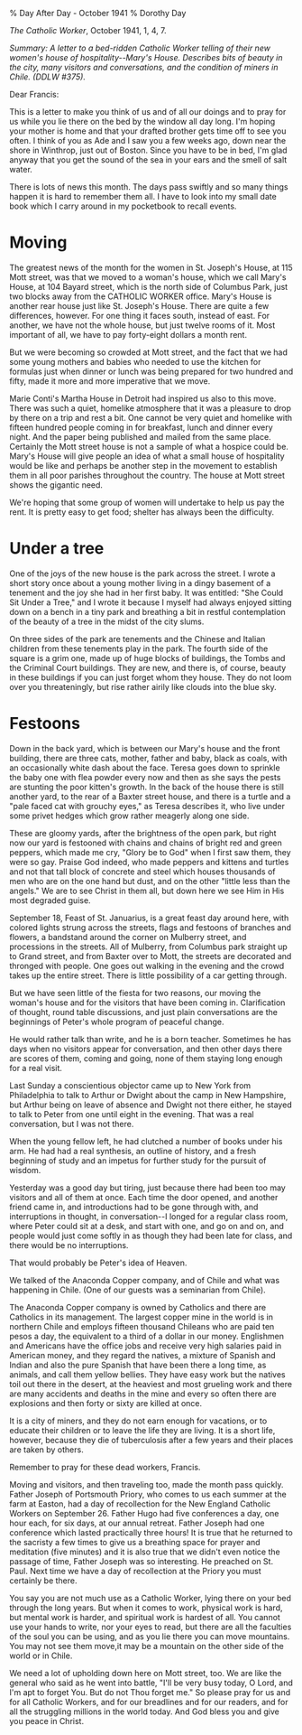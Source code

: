 % Day After Day - October 1941
% Dorothy Day

*The Catholic Worker*, October 1941, 1, 4, 7.

*Summary: A letter to a bed-ridden Catholic Worker telling of their new
women's house of hospitality--Mary's House. Describes bits of beauty in
the city, many visitors and conversations, and the condition of miners
in Chile. (DDLW \#375).*


Dear Francis:

This is a letter to make you think of us and of all our doings and to
pray for us while you lie there on the bed by the window all day long.
I'm hoping your mother is home and that your drafted brother gets time
off to see you often. I think of you as Ade and I saw you a few weeks
ago, down near the shore in Winthrop, just out of Boston. Since you have
to be in bed, I'm glad anyway that you get the sound of the sea in your
ears and the smell of salt water.

There is lots of news this month. The days pass swiftly and so many
things happen it is hard to remember them all. I have to look into my
small date book which I carry around in my pocketbook to recall events.

Moving
===

The greatest news of the month for the women in St. Joseph's House, at
115 Mott street, was that we moved to a woman's house, which we call
Mary's House, at 104 Bayard street, which is the north side of Columbus
Park, just two blocks away from the CATHOLIC WORKER office. Mary's House
is another rear house just like St. Joseph's House. There are quite a
few differences, however. For one thing it faces south, instead of east.
For another, we have not the whole house, but just twelve rooms of it.
Most important of all, we have to pay forty-eight dollars a month rent.

But we were becoming so crowded at Mott street, and the fact that we had
some young mothers and babies who needed to use the kitchen for formulas
just when dinner or lunch was being prepared for two hundred and fifty,
made it more and more imperative that we move.

Marie Conti's Martha House in Detroit had inspired us also to this move.
There was such a quiet, homelike atmosphere that it was a pleasure to
drop by there on a trip and rest a bit. One cannot be very quiet and
homelike with fifteen hundred people coming in for breakfast, lunch and
dinner every night. And the paper being published and mailed from the
same place. Certainly the Mott street house is not a sample of what a
hospice could be. Mary's House will give people an idea of what a small
house of hospitality would be like and perhaps be another step in the
movement to establish them in all poor parishes throughout the country.
The house at Mott street shows the gigantic need.

We're hoping that some group of women will undertake to help us pay the
rent. It is pretty easy to get food; shelter has always been the
difficulty.

Under a tree
===

One of the joys of the new house is the park across the street. I wrote
a short story once about a young mother living in a dingy basement of a
tenement and the joy she had in her first baby. It was entitled: "She
Could Sit Under a Tree," and I wrote it because I myself had always
enjoyed sitting down on a bench in a tiny park and breathing a bit in
restful contemplation of the beauty of a tree in the midst of the city
slums.

On three sides of the park are tenements and the Chinese and Italian
children from these tenements play in the park. The fourth side of the
square is a grim one, made up of huge blocks of buildings, the Tombs and
the Criminal Court buildings. They are new, and there is, of course,
beauty in these buildings if you can just forget whom they house. They
do not loom over you threateningly, but rise rather airily like clouds
into the blue sky.

Festoons
===

Down in the back yard, which is between our Mary's house and the front
building, there are three cats, mother, father and baby, black as coals,
with an occasionally white dash about the face. Teresa goes down to
sprinkle the baby one with flea powder every now and then as she says
the pests are stunting the poor kitten's growth. In the back of the
house there is still another yard, to the rear of a Baxter street house,
and there is a turtle and a "pale faced cat with grouchy eyes," as
Teresa describes it, who live under some privet hedges which grow rather
meagerly along one side.

These are gloomy yards, after the brightness of the open park, but right
now our yard is festooned with chains and chains of bright red and green
peppers, which made me cry, "Glory be to God" when I first saw them,
they were so gay. Praise God indeed, who made peppers and kittens and
turtles and not that tall block of concrete and steel which houses
thousands of men who are on the one hand but dust, and on the other
"little less than the angels." We are to see Christ in them all, but
down here we see Him in His most degraded guise.

September 18, Feast of St. Januarius, is a great feast day around here,
with colored lights strung across the streets, flags and festoons of
branches and flowers, a bandstand around the corner on Mulberry street,
and processions in the streets. All of Mulberry, from Columbus park
straight up to Grand street, and from Baxter over to Mott, the streets
are decorated and thronged with people. One goes out walking in the
evening and the crowd takes up the entire street. There is little
possibility of a car getting through.

But we have seen little of the fiesta for two reasons, our moving the
woman's house and for the visitors that have been coming in.
Clarification of thought, round table discussions, and just plain
conversations are the beginnings of Peter's whole program of peaceful
change.

He would rather talk than write, and he is a born teacher. Sometimes he
has days when no visitors appear for conversation, and then other days
there are scores of them, coming and going, none of them staying long
enough for a real visit.

Last Sunday a conscientious objector came up to New York from
Philadelphia to talk to Arthur or Dwight about the camp in New
Hampshire, but Arthur being on leave of absence and Dwight not there
either, he stayed to talk to Peter from one until eight in the evening.
That was a real conversation, but I was not there.

When the young fellow left, he had clutched a number of books under his
arm. He had had a real synthesis, an outline of history, and a fresh
beginning of study and an impetus for further study for the pursuit of
wisdom.

Yesterday was a good day but tiring, just because there had been too may
visitors and all of them at once. Each time the door opened, and another
friend came in, and introductions had to be gone through with, and
interruptions in thought, in conversation--I longed for a regular class
room, where Peter could sit at a desk, and start with one, and go on and
on, and people would just come softly in as though they had been late
for class, and there would be no interruptions.

That would probably be Peter's idea of Heaven.

We talked of the Anaconda Copper company, and of Chile and what was
happening in Chile. (One of our guests was a seminarian from Chile).

The Anaconda Copper company is owned by Catholics and there are
Catholics in its management. The largest copper mine in the world is in
northern Chile and employs fifteen thousand Chileans who are paid ten
pesos a day, the equivalent to a third of a dollar in our money.
Englishmen and Americans have the office jobs and receive very high
salaries paid in American money, and they regard the natives, a mixture
of Spanish and Indian and also the pure Spanish that have been there a
long time, as animals, and call them yellow bellies. They have easy work
but the natives toil out there in the desert, at the heaviest and most
grueling work and there are many accidents and deaths in the mine and
every so often there are explosions and then forty or sixty are killed
at once.

It is a city of miners, and they do not earn enough for vacations, or to
educate their children or to leave the life they are living. It is a
short life, however, because they die of tuberculosis after a few years
and their places are taken by others.

Remember to pray for these dead workers, Francis.

Moving and visitors, and then traveling too, made the month pass
quickly. Father Joseph of Portsmouth Priory, who comes to us each summer
at the farm at Easton, had a day of recollection for the New England
Catholic Workers on September 26. Father Hugo had five conferences a
day, one hour each, for six days, at our annual retreat. Father Joseph
had one conference which lasted practically three hours! It is true that
he returned to the sacristy a few times to give us a breathing space for
prayer and meditation (five minutes) and it is also true that we didn't
even notice the passage of time, Father Joseph was so interesting. He
preached on St. Paul. Next time we have a day of recollection at the
Priory you must certainly be there.

You say you are not much use as a Catholic Worker, lying there on your
bed through the long years. But when it comes to work, physical work is
hard, but mental work is harder, and spiritual work is hardest of all.
You cannot use your hands to write, nor your eyes to read, but there are
all the faculties of the soul you can be using, and as you lie there you
can move mountains. You may not see them move,it may be a mountain on
the other side of the world or in Chile.

We need a lot of upholding down here on Mott street, too. We are like
the general who said as he went into battle, "I'll be very busy today, O
Lord, and I'm apt to forget You. But do not Thou forget me." So please
pray for us and for all Catholic Workers, and for our breadlines and for
our readers, and for all the struggling millions in the world today. And
God bless you and give you peace in Christ.
